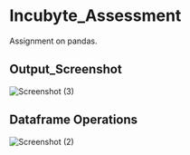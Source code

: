 # Incubyte_Assessment
Assignment on pandas.
## Output_Screenshot
![Screenshot (3)](https://user-images.githubusercontent.com/85406244/137640288-e901a3f0-6406-409c-898e-14fd1b7bfcae.png)

## Dataframe Operations
![Screenshot (2)](https://user-images.githubusercontent.com/85406244/137640351-33d49805-4de1-43ba-b300-850e85fff6be.png)
